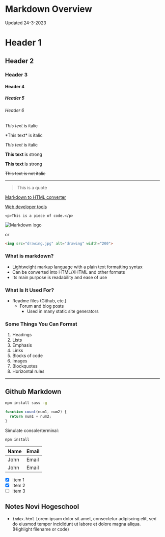 # Markdown Overview
Updated 24-3-2023

<!-- Headings -->
# Header 1
## Header 2
### Header 3
#### Header 4
##### Header 5
###### Header 6

<!-- Italics & Escape-->
*This text* is italic

\*This text\* is italic

_This text_ is italic

<!-- Strong -->
**This text** is strong

__This text__ is strong

<!-- Strikethrough -->
~~This text is not italic~~

<!-- Horizontal rule -->
___

<!-- Block quote -->
> This is a quote

<!-- Hyperlinks -->
[Markdown to HTML converter](https://www.browserling.com/tools/markdown-to-html)

[Web developer tools](https://www.browserling.com/tools/ "Web developer tools")

<!-- Inline code block -->
`<p>This is a piece of code.</p>`

<!-- Images -->
![Markdown logo](https://markdown-here.com/img/icon128.png)

or

```html
<img src="drawing.jpg" alt="drawing" width="200">
```

### What is markdown?
<!-- Unordered list -->
* Lightweight markup language with a plain text formatting syntax
* Can be converted into HTML/XHTML and other formats
* Its main purpose is readability and ease of use

### What Is It Used For?
* Readme files (Github, etc.)
  * Forum and blog posts
    * Used in many static site generators

### Some Things You Can Format
<!-- Ordered list -->
1. Headings
1. Lists
1. Emphasis
1. Links
1. Blocks of code
1. Images
1. Blockquotes
1. Horizontal rules

___
## Github Markdown

<!-- Code block  -->
```bash
npm install sass -g
```

```javascript
function count(num1, num2) {
  return num1 + num2;
}
```

Simulate console/terminal:
```console
npm install
``` 

<!-- Tables -->
| Name  | Email
|-------|---------|
| John  | Email   |
| John  | Email   |

<!-- Task lists -->
* [x] Item 1
* [x] Item 2
* [ ] Item 3

## Notes Novi Hogeschool
* `index.html` Lorem ipsum dolor sit amet, consectetur adipiscing elit, sed do eiusmod tempor incididunt ut labore et dolore magna aliqua. (Highlight filename or code)

